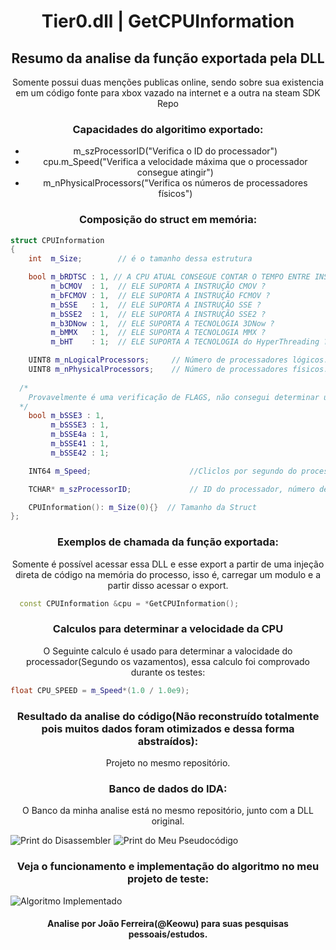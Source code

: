<h1 align="center">Tier0.dll | GetCPUInformation</h1>
<h2 align="center">Resumo da analise da função exportada pela DLL</h2>

<p align="center">Somente possui duas menções publicas online, sendo sobre sua existencia em um código fonte para xbox vazado na internet e a outra na steam SDK Repo </p>
<h3 align="center">Capacidades do algoritimo exportado: </h3>
<ul align="center">
  <li>m_szProcessorID("Verifica o ID do processador")</li>
  <li>cpu.m_Speed("Verifica a velocidade máxima que o processador consegue atingir")</li>
  <li>m_nPhysicalProcessors("Verifica os números de processadores físicos")</li>
</ul>
<h3 align="center">Composição do struct em memória:</h3>

```c++
struct CPUInformation
{
	int	 m_Size;		// é o tamanho dessa estrutura

	bool m_bRDTSC : 1, // A CPU ATUAL CONSEGUE CONTAR O TEMPO ENTRE INSTRUÇÕES
		 m_bCMOV  : 1,  // ELE SUPORTA A INSTRUÇÃO CMOV ?
		 m_bFCMOV : 1,  // ELE SUPORTA A INSTRUÇÃO FCMOV ?
		 m_bSSE	  : 1,	// ELE SUPORTA A INSTRUÇÃO SSE ?
		 m_bSSE2  : 1,	// ELE SUPORTA A INSTRUÇÃO SSE2 ?
		 m_b3DNow : 1,	// ELE SUPORTA A TECNOLOGIA 3DNow ?
		 m_bMMX   : 1,	// ELE SUPORTA A TECNOLOGIA MMX ?
		 m_bHT	  : 1;	// ELE SUPORTA A TECNOLOGIA do HyperThreading ?

	UINT8 m_nLogicalProcessors;		// Número de processadores lógicos.
	UINT8 m_nPhysicalProcessors;	// Número de processadores físicos.
	
  /*
    Provavelmente é uma verificação de FLAGS, não consegui determinar uma utilidade para isso somente com o código Assembly e Pseudocódigo reconstruído
  */
	bool m_bSSE3 : 1, 
		 m_bSSSE3 : 1,
		 m_bSSE4a : 1,
		 m_bSSE41 : 1,
		 m_bSSE42 : 1;	

	INT64 m_Speed;						//Cliclos por segundo do processador // In cycles per second.

	TCHAR* m_szProcessorID;				// ID do processador, número de identificação

	CPUInformation(): m_Size(0){}  // Tamanho da Struct
};
```

<h3 align="center"> Exemplos de chamada da função exportada: </h3>
<p align="center">Somente é possível acessar essa DLL e esse export a partir de uma injeção direta de código na memória do processo, isso é, carregar um modulo e a partir disso acessar o export.</p>

```c++
  const CPUInformation &cpu = *GetCPUInformation();

````

<h3 align="center">Calculos para determinar a velocidade da CPU</h3>
<p align="center">O Seguinte calculo é usado para determinar a valocidade do processador(Segundo os vazamentos), essa calculo foi comprovado durante os testes:</p>

```c++
float CPU_SPEED = m_Speed*(1.0 / 1.0e9);

```
<h3 align="center">Resultado da analise do código(Não reconstruído totalmente pois muitos dados foram otimizados e dessa forma abstraídos):</h3>
<p align="center">Projeto no mesmo repositório.</p>

<h3 align="center">Banco de dados do IDA:</h3>
<p align="center">O Banco da minha analise está no mesmo repositório, junto com a DLL original.</p>

<img src="https://raw.githubusercontent.com/keowu/CSSourceResearchs/main/Pesquisa/tier0.dll/GetCPUInformation/Screenshots/IDA_1.PNG?token=AKC4ZNSROMZMSMX7OSA7LVDAC3KAQ" alt="Print do Disassembler">
<img src="https://raw.githubusercontent.com/keowu/CSSourceResearchs/main/Pesquisa/tier0.dll/GetCPUInformation/Screenshots/IDA_2.PNG?token=AKC4ZNT7GUAEBZY6KSCNC6DAC3KB6" alt="Print do Meu Pseudocódigo">

<h3 align="center">Veja o funcionamento e implementação do algoritmo no meu projeto de teste:</h3>
<img src="https://raw.githubusercontent.com/keowu/CSSourceResearchs/main/Pesquisa/tier0.dll/GetCPUInformation/Screenshots/working%3DD.gif?token=AKC4ZNRWBSMBH5RIYHQ2WEDAC3KHO" alt="Algoritmo Implementado">

<h4 align="center">Analise por João Ferreira(@Keowu) para suas pesquisas pessoais/estudos.</h4>
